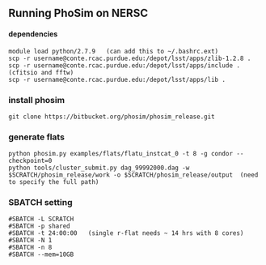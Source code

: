 ## Running PhoSim on NERSC

#### dependencies
```
module load python/2.7.9   (can add this to ~/.bashrc.ext)
scp -r username@conte.rcac.purdue.edu:/depot/lsst/apps/zlib-1.2.8 .
scp -r username@conte.rcac.purdue.edu:/depot/lsst/apps/include .    (cfitsio and fftw)
scp -r username@conte.rcac.purdue.edu:/depot/lsst/apps/lib .
```
### install phosim
```
git clone https://bitbucket.org/phosim/phosim_release.git
```
### generate flats
```
python phosim.py examples/flats/flatu_instcat_0 -t 8 -g condor --checkpoint=0
python tools/cluster_submit.py dag_99992000.dag -w $SCRATCH/phosim_release/work -o $SCRATCH/phosim_release/output  (need to specify the full path)
```

### SBATCH setting
```
#SBATCH -L SCRATCH
#SBATCH -p shared
#SBATCH -t 24:00:00   (single r-flat needs ~ 14 hrs with 8 cores)
#SBATCH -N 1
#SBATCH -n 8 
#SBATCH --mem=10GB
```
